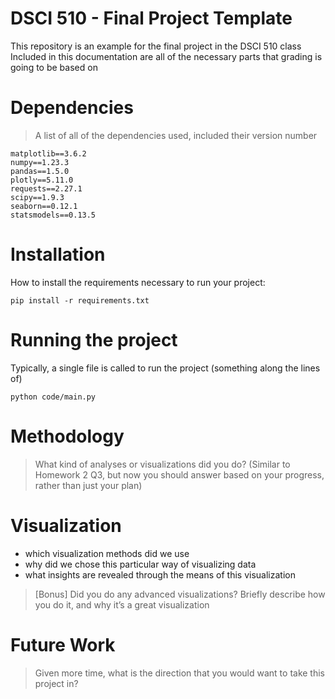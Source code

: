 # DSCI 510 - Final Project Template  

This repository is an example for the final project in the DSCI 510 class  
Included in this documentation are all of the necessary parts that grading is going to be based on  

# Dependencies

> A list of all of the dependencies used, included their version number  
```
matplotlib==3.6.2
numpy==1.23.3
pandas==1.5.0
plotly==5.11.0
requests==2.27.1
scipy==1.9.3
seaborn==0.12.1
statsmodels==0.13.5
```
# Installation

How to install the requirements necessary to run your project:  

```
pip install -r requirements.txt
```

# Running the project

Typically, a single file is called to run the project (something along the lines of)  

```
python code/main.py
```

# Methodology

> What kind of analyses or visualizations did you do? (Similar to Homework 2 Q3, but now you should answer based on your progress, rather than just your plan)  


# Visualization

- which visualization methods did we use
- why did we chose this particular way of visualizing data
- what insights are revealed through the means of this visualization

> [Bonus] Did you do any advanced visualizations? Briefly describe how you do it, and why it’s a great visualization  

# Future Work

> Given more time, what is the direction that you would want to take this project in?  
